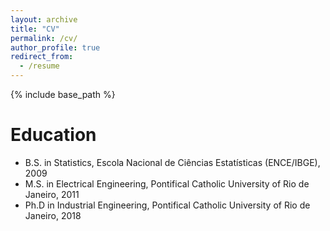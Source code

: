 ```yaml
---
layout: archive
title: "CV"
permalink: /cv/
author_profile: true
redirect_from:
  - /resume
---
```


{% include base_path %}

Education
======
* B.S. in Statistics, Escola Nacional de Ciências Estatísticas (ENCE/IBGE), 2009
* M.S. in Electrical Engineering, Pontifical Catholic University of Rio de Janeiro, 2011
* Ph.D in Industrial Engineering, Pontifical Catholic University of Rio de Janeiro, 2018


